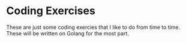 # Coding Exercises

These are just some coding exercies that I like to do from time to time.  These will be written on Golang for the most part.